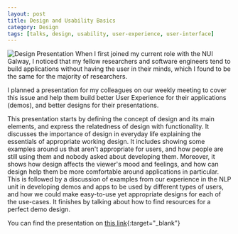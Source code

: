 ```yaml
---
layout: post
title: Design and Usability Basics
category: Design
tags: [talks, design, usability, user-experience, user-interface]
---
```


![Design Presentation]({{site.images_url}}2018/06/ireland-faucets.png)
When I first joined my current role with the NUI Galway, I noticed that my fellow researchers and software engineers tend to build applications without having the user in their minds, which I found to be the same for the majority of researchers.

I planned a presentation for my colleagues on our weekly meeting to cover this issue and help them build better User Experience for their applications (demos), and better designs for their presentations.

This presentation starts by defining the concept of design and its main elements, and express the relatedness of design with functionality. It discusses the importance of design in everyday life explaining the essentials of appropriate working design. It includes showing some examples around us that aren't appropriate for users, and how people are still using them and nobody asked about developing them. Moreover, it shows how design affects the viewer's mood and feelings, and how can design help them be more comfortable around applications in particular. This is followed by a discussion of examples from our experience in the NLP unit in developing demos and apps to be used by different types of users, and how we could make easy-to-use yet appropriate designs for each of the use-cases. It finishes by talking about how to find resources for a perfect demo design.

You can find the presentation on [this link](http://s.hmz.ie/demo){:target="_blank"}